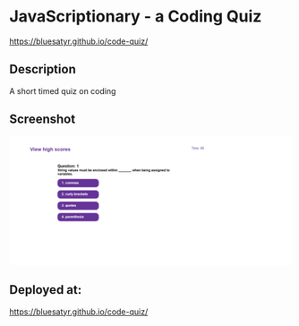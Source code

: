 # JavaScriptionary - a Coding Quiz


https://bluesatyr.github.io/code-quiz/


## Description
A short timed quiz on coding

## Screenshot

![Final site](./assets/images/screenshot.png)

## Deployed at:

https://bluesatyr.github.io/code-quiz/


